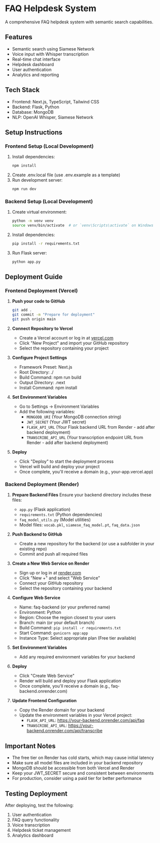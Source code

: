 # FAQ Helpdesk System

A comprehensive FAQ helpdesk system with semantic search capabilities.

## Features
- Semantic search using Siamese Network
- Voice input with Whisper transcription
- Real-time chat interface
- Helpdesk dashboard
- User authentication
- Analytics and reporting

## Tech Stack
- Frontend: Next.js, TypeScript, Tailwind CSS
- Backend: Flask, Python
- Database: MongoDB
- NLP: OpenAI Whisper, Siamese Network

## Setup Instructions

### Frontend Setup (Local Development)
1. Install dependencies:
   ```bash
   npm install
   ```
2. Create .env.local file (use .env.example as a template)
3. Run development server:
   ```bash
   npm run dev
   ```

### Backend Setup (Local Development)
1. Create virtual environment:
   ```bash
   python -m venv venv
   source venv/bin/activate  # or `venv\Scripts\activate` on Windows
   ```
2. Install dependencies:
   ```bash
   pip install -r requirements.txt
   ```
3. Run Flask server:
   ```bash
   python app.py
   ```

## Deployment Guide

### Frontend Deployment (Vercel)

1. **Push your code to GitHub**
   ```bash
   git add .
   git commit -m "Prepare for deployment"
   git push origin main
   ```

2. **Connect Repository to Vercel**
   - Create a Vercel account or log in at [vercel.com](https://vercel.com)
   - Click "New Project" and import your GitHub repository
   - Select the repository containing your project

3. **Configure Project Settings**
   - Framework Preset: Next.js
   - Root Directory: ./
   - Build Command: npm run build
   - Output Directory: .next
   - Install Command: npm install

4. **Set Environment Variables**
   - Go to Settings → Environment Variables
   - Add the following variables:
     - `MONGODB_URI` (Your MongoDB connection string)
     - `JWT_SECRET` (Your JWT secret)
     - `FLASK_API_URL` (Your Flask backend URL from Render - add after backend deployment)
     - `TRANSCRIBE_API_URL` (Your transcription endpoint URL from Render - add after backend deployment)

5. **Deploy**
   - Click "Deploy" to start the deployment process
   - Vercel will build and deploy your project
   - Once complete, you'll receive a domain (e.g., your-app.vercel.app)

### Backend Deployment (Render)

1. **Prepare Backend Files**
   Ensure your backend directory includes these files:
   - `app.py` (Flask application)
   - `requirements.txt` (Python dependencies)
   - `faq_model_utils.py` (Model utilities)
   - Model files: `vocab.pkl`, `siamese_faq_model.pt`, `faq_data.json`

2. **Push Backend to GitHub**
   - Create a new repository for the backend (or use a subfolder in your existing repo)
   - Commit and push all required files

3. **Create a New Web Service on Render**
   - Sign up or log in at [render.com](https://render.com)
   - Click "New +" and select "Web Service"
   - Connect your GitHub repository
   - Select the repository containing your backend

4. **Configure Web Service**
   - Name: faq-backend (or your preferred name)
   - Environment: Python
   - Region: Choose the region closest to your users
   - Branch: main (or your default branch)
   - Build Command: `pip install -r requirements.txt`
   - Start Command: `gunicorn app:app`
   - Instance Type: Select appropriate plan (Free tier available)

5. **Set Environment Variables**
   - Add any required environment variables for your backend

6. **Deploy**
   - Click "Create Web Service"
   - Render will build and deploy your Flask application
   - Once complete, you'll receive a domain (e.g., faq-backend.onrender.com)

7. **Update Frontend Configuration**
   - Copy the Render domain for your backend
   - Update the environment variables in your Vercel project:
     - `FLASK_API_URL`: https://your-backend.onrender.com/api/faq
     - `TRANSCRIBE_API_URL`: https://your-backend.onrender.com/api/transcribe

## Important Notes

- The free tier on Render has cold starts, which may cause initial latency
- Make sure all model files are included in your backend repository
- MongoDB should be accessible from both Vercel and Render
- Keep your JWT_SECRET secure and consistent between environments
- For production, consider using a paid tier for better performance

## Testing Deployment

After deploying, test the following:
1. User authentication 
2. FAQ query functionality
3. Voice transcription
4. Helpdesk ticket management
5. Analytics dashboard 